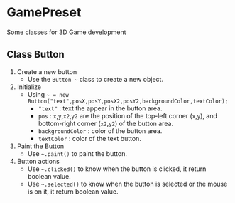 # GamePreset
Some classes for 3D Game development

## Class Button
1. Create a new button
	*	Use the `Button ~` class to create a new object.
2. Initialize
	*	Using `~ = new Button("text",posX,posY,posX2,posY2,backgroundColor,textColor);`
		*	`"text"`	:	text the appear in the button area.
		*	`pos`	:	`x`,`y`,`x2`,`y2` are the position of the top-left corner (`x`,`y`), and bottom-right corner (`x2`,`y2`) of the button area.
		* 	`backgroundColor`	:	color of the button area.
		*	`textColor`	:	color of the text button.
3. Paint the Button
	*	Use `~.paint()` to paint the button.
4. Button actions
	*	Use `~.clicked()` to know when the button is clicked, it return boolean value.
	*	Use `~.selected()` to know when the button is selected or the mouse is on  it, it return boolean value.
